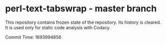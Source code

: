 # perl-text-tabswrap - master branch

This repository contains frozen state of the repository.
Its history is cleared. It is used only for static code
analysis with Codacy.

Commit Time: 1693994856